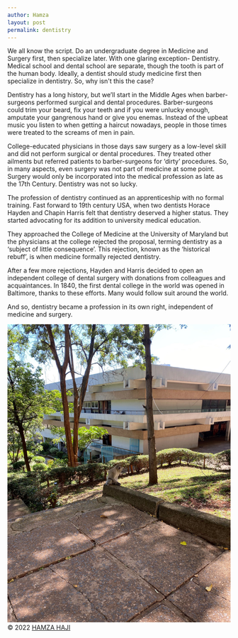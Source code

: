 ```yaml
---
author: Hamza
layout: post
permalink: dentistry
---
```

We all know the script. Do an undergraduate degree in Medicine and Surgery first, then specialize later. With one glaring exception- Dentistry. Medical school and dental school are separate, though the tooth is part of the human body. Ideally, a dentist should study medicine first then specialize in dentistry. So, why isn't this the case? 

Dentistry has a long history, but we’ll start in the Middle Ages when barber-surgeons performed surgical and dental procedures. Barber-surgeons could trim your beard, fix your teeth and if you were unlucky enough, amputate your gangrenous hand or give you enemas. Instead of the upbeat music you listen to when getting a haircut nowadays, people in those times were treated to the screams of men in pain.

College-educated physicians in those days saw surgery as a low-level skill and did not perform surgical or dental procedures. They treated other ailments but referred patients to barber-surgeons for ‘dirty’ procedures. So, in many aspects, even surgery was not part of medicine at some point. Surgery would only be incorporated into the medical profession as late as the 17th Century. Dentistry was not so lucky.

The profession of dentistry continued as an apprenticeship with no formal training. Fast forward to 19th century USA, when two dentists Horace Hayden and Chapin Harris felt that dentistry deserved a higher status. They started advocating for its addition to university medical education.

They approached the College of Medicine at the University of Maryland but the physicians at the college rejected the proposal, terming dentistry as a ‘subject of little consequence’. This rejection, known as the ‘historical rebuff’, is when medicine formally rejected dentistry.

After a few more rejections, Hayden and Harris decided to open an independent college of dental surgery with donations from colleagues and acquaintances. In 1840, the first dental college in the world was opened in Baltimore, thanks to these efforts. Many would follow suit around the world.

And so, dentistry became a profession in its own right, independent of medicine and surgery. 

![UoN](/assets/images/split.jpg)
© 2022 <a class="small" href="/">HAMZA HAJI</a>
